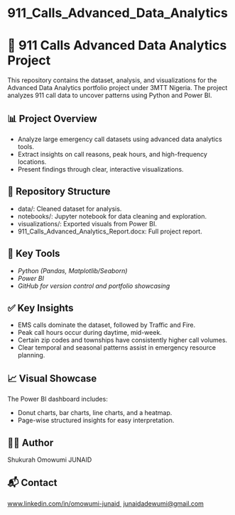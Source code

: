 # 911_Calls_Advanced_Data_Analytics
# 🚨 911 Calls Advanced Data Analytics Project

This repository contains the dataset, analysis, and visualizations for the Advanced Data Analytics portfolio project under 3MTT Nigeria. 
The project analyzes 911 call data to uncover patterns using Python and Power BI.

## 📊 Project Overview
- Analyze large emergency call datasets using advanced data analytics tools.
- Extract insights on call reasons, peak hours, and high-frequency locations.
- Present findings through clear, interactive visualizations.

## 📂 Repository Structure
- data/: Cleaned dataset for analysis.
- notebooks/: Jupyter notebook for data cleaning and exploration.
- visualizations/: Exported visuals from Power BI.
- 911_Calls_Advanced_Analytics_Report.docx: Full project report.

## 🚀 Key Tools
- *Python (Pandas, Matplotlib/Seaborn)*
- *Power BI*
- *GitHub for version control and portfolio showcasing*

## ✅ Key Insights
- EMS calls dominate the dataset, followed by Traffic and Fire.
- Peak call hours occur during daytime, mid-week.
- Certain zip codes and townships have consistently higher call volumes.
- Clear temporal and seasonal patterns assist in emergency resource planning.

## 📈 Visual Showcase
The Power BI dashboard includes:
- Donut charts, bar charts, line charts, and a heatmap.
- Page-wise structured insights for easy interpretation.

## 👩‍💻 Author
Shukurah Omowumi JUNAID

## 📬 Contact
www.linkedin.com/in/omowumi-junaid 
junaidadewumi@gmail.com
